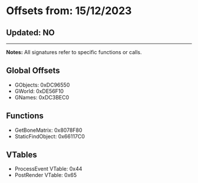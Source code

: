 # Offsets from: 15/12/2023

## Updated: NO

---

**Notes:** All signatures refer to specific functions or calls.

## Global Offsets
- GObjects: 0xDC96550
- GWorld: 0xDE56F10
- GNames: 0xDC3BEC0

## Functions
- GetBoneMatrix: 0x8078F80
- StaticFindObject: 0x66117C0

## VTables
- ProcessEvent VTable: 0x44
- PostRender VTable: 0x65
